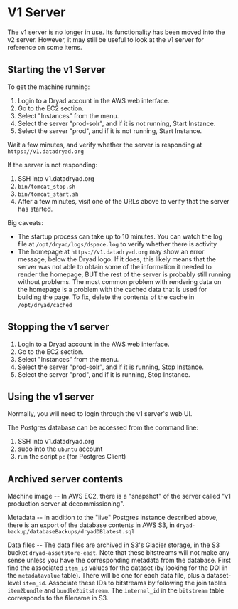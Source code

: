 V1 Server
===========

The v1 server is no longer in use. Its functionality has been moved into the v2
server. However, it may still be useful to look at the v1 server for reference
on some items.

Starting the v1 Server
-----------------------

To get the machine running:
1. Login to a Dryad account in the AWS web interface.
2. Go to the EC2 section.
3. Select "Instances" from the menu.
4. Select the server "prod-solr", and if it is not running, Start Instance.
4. Select the server "prod", and if it is not running, Start Instance.

Wait a few minutes, and verify whether the server is responding 
at `https://v1.datadryad.org` 

If the server is not responding:
1. SSH into v1.datadryad.org
2. `bin/tomcat_stop.sh`
4. `bin/tomcat_start.sh`
5. After a few minutes, visit one of the URLs above to verify that the
   server has started.

Big caveats:
- The startup process can take up to 10 minutes. You can watch the log file at
  `/opt/dryad/logs/dspace.log` to verify whether there is activity
- The homepage at `https://v1.datadryad.org` may show an error message, below
  the Dryad logo. If it does, this likely means that the server was not able to
  obtain some of the information it needed to render the homepage, BUT the rest
  of the server is probably still running without problems. The most common
  problem with rendering data on the homepage is a problem with the cached data
  that is used for building the page. To fix, delete the contents of the cache
  in `/opt/dryad/cached`

Stopping the v1 server
-----------------------

1. Login to a Dryad account in the AWS web interface.
2. Go to the EC2 section.
3. Select "Instances" from the menu.
4. Select the server "prod-solr", and if it is running, Stop Instance.
4. Select the server "prod", and if it is running, Stop Instance.


Using the v1 server
-------------------

Normally, you will need to login through the v1 server's web UI.

The Postgres database can be accessed from the command line:
1. SSH into v1.datadryad.org
2. sudo into the `ubuntu` account
3. run the script `pc` (for Postgres Client)


Archived server contents
------------------------

Machine image -- In AWS EC2, there is a "snapshot" of the server called "v1
production server at decommissioning".

Metadata -- In addition to the "live" Postgres instance described above, there
is an export of the database contents in AWS S3, in
`dryad-backup/databaseBackups/dryadDBlatest.sql`

Data files -- The data files are archived in S3's Glacier storage, in the S3
bucket `dryad-assetstore-east`. Note that these bitstreams will not make any
sense unless you have the corresponding metadata from the database. First find
the associated `item_id` values for the dataset (by looking for the DOI in the `metadatavalue`
table). There will be one for each data file, plus a dataset-level
`item_id`. Associate these IDs to bitstreams by following the join tables
`item2bundle` and `bundle2bitstream`. The `internal_id` in the `bitstream` table
corresponds to the filename in S3.
